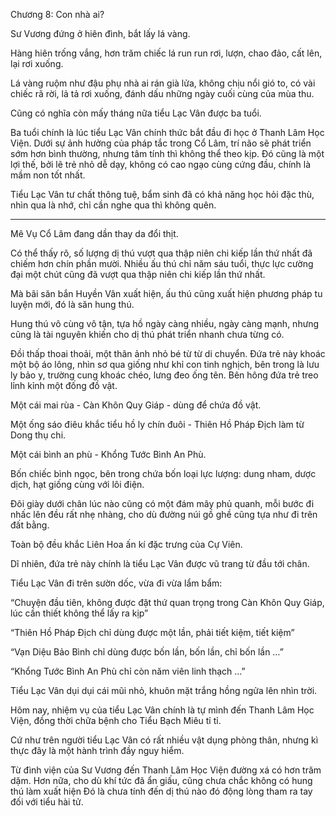 Chương 8: Con nhà ai?

Sư Vương đứng ở hiên đình, bắt lấy lá vàng. 

Hàng hiên trống vắng, hơn trăm chiếc lá run run rơi, lượn, chao đảo, cất lên, lại rơi xuống. 

Lá vàng ruộm như đậu phụ nhà ai rán già lửa, không chịu nổi gió to, có vài chiếc rã rời, lả tả rơi xuống, đánh dấu những ngày cuối cùng của mùa thu. 

Cũng có nghĩa còn mấy tháng nữa tiểu Lạc Vân được ba tuổi. 

Ba tuổi chính là lúc tiểu Lạc Vân chính thức bắt đầu đi học ở Thanh Lâm Học Viện. Dưới sự ảnh hưởng của pháp tắc trong Cổ Lâm, trí não sẽ phát triển sớm hơn bình thường, nhưng tâm tính thì không thể theo kịp. Đó cũng là một lợi thế, bởi lẽ trẻ nhỏ dễ dạy, không có cao ngạo cùng cứng đầu, chính là mầm non tốt nhất. 

Tiểu Lạc Vân tư chất thông tuệ, bẩm sinh đã có khả năng học hỏi đặc thù, nhìn qua là nhớ, chỉ cần nghe qua thì không quên. 


_________________

Mê Vụ Cổ Lâm đang dần thay da đổi thịt. 

Có thể thấy rõ, số lượng dị thú vượt qua thập niên chi kiếp lần thứ nhất đã chiếm hơn chín phần mười. Nhiều ấu thú chỉ năm sáu tuổi, thực lực cường đại một chút cũng đã vượt qua thập niên chi kiếp lần thứ nhất. 

Mà bãi săn bắn Huyền Vân xuất hiện, ấu thú cũng xuất hiện phương pháp tu luyện mới, đó là săn hung thú. 

Hung thú vô cùng vô tận, tựa hồ ngày càng nhiều, ngày càng mạnh, nhưng cũng là tài nguyên khiến cho dị thú phát triển nhanh chưa từng có. 

Đồi thấp thoai thoải, một thân ảnh nhỏ bé từ từ di chuyển. Đứa trẻ này khoác một bộ áo lông, nhìn sơ qua giống như khỉ con tinh nghịch, bên trong là lưu ly bảo y, trường cung khoác chéo, lưng đeo ống tên. Bên hông đứa trẻ treo lỉnh kỉnh một đống đồ vật. 

Một cái mai rùa - Càn Khôn Quy Giáp - dùng để chứa đồ vật. 

Một ống sáo điêu khắc tiểu hồ ly chín đuôi - Thiên Hồ Pháp Địch làm từ Dong thụ chi. 

Một cái bình an phù - Khổng Tước Bình An Phù. 

Bốn chiếc bình ngọc, bên trong chứa bốn loại lực lượng: dung nham, dược dịch, hạt giống cùng với lôi điện. 

Đôi giày dưới chân lúc nào cũng có một đám mây phủ quanh, mỗi bước đi nhấc lên đều rất nhẹ nhàng, cho dù đường núi gồ ghề cũng tựa như đi trên đất bằng. 

Toàn bộ đều khắc Liên Hoa ấn kí đặc trưng của Cự Viên. 

Dĩ nhiên, đứa trẻ này chính là tiểu Lạc Vân được vũ trang từ đầu tới chân. 

Tiểu Lạc Vân đi trên sườn dốc, vừa đi vừa lẩm bẩm: 

“Chuyện đầu tiên, không được đặt thứ quan trọng trong Càn Khôn Quy Giáp, lúc cần thiết không thể lấy ra kịp” 

“Thiên Hồ Pháp Địch chỉ dùng được một lần, phải tiết kiệm, tiết kiệm” 

“Vạn Diệu Bảo Bình chỉ dùng được bốn lần, bốn lần, chỉ bốn lần …” 

“Khổng Tước Bình An Phù chỉ còn năm viên linh thạch …” 

Tiểu Lạc Vân dụi dụi cái mũi nhỏ, khuôn mặt trắng hồng ngửa lên nhìn trời. 

Hôm nay, nhiệm vụ của tiểu Lạc Vân chính là tự mình đến Thanh Lâm Học Viện, đồng thời chữa bệnh cho Tiểu Bạch Miêu tỉ tỉ. 

Cứ như trên người tiểu Lạc Vân có rất nhiều vật dụng phòng thân, nhưng kì thực đây là một hành trình đầy nguy hiểm. 

Từ đình viện của Sư Vương đến Thanh Lâm Học Viện đường xá có hơn trăm dặm. Hơn nữa, cho dù khí tức đã ẩn giấu, cũng chưa chắc không có hung thú làm xuất hiện Đó là chưa tính đến dị thú nào đó động lòng tham ra tay đối với tiểu hài tử. 

